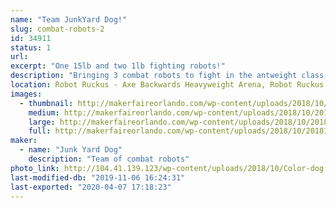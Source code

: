 ```yaml
---
name: "Team JunkYard Dog!"
slug: combat-robots-2
id: 34911
status: 1
url: 
excerpt: "One 15lb and two 1lb fighting robots!"
description: "Bringing 3 combat robots to fight in the antweight class and Dogeweight class from Team Junk Yard Dog!"
location: Robot Ruckus - Axe Backwards Heavyweight Arena, Robot Ruckus - Small Arena
images:
  - thumbnail: http://makerfaireorlando.com/wp-content/uploads/2018/10/20181023_161912-1.jpg
    medium: http://makerfaireorlando.com/wp-content/uploads/2018/10/20181023_161912-1.jpg
    large: http://makerfaireorlando.com/wp-content/uploads/2018/10/20181023_161912-1.jpg
    full: http://makerfaireorlando.com/wp-content/uploads/2018/10/20181023_161912-1.jpg
maker:
  - name: "Junk Yard Dog"
    description: "Team of combat robots"
photo_link: http://104.41.139.123/wp-content/uploads/2018/10/Color-dog.jpg
last-modified-db: "2019-11-06 16:24:31"
last-exported: "2020-04-07 17:18:23"
---
```

